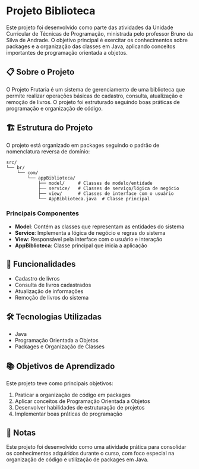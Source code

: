 # Projeto Biblioteca

Este projeto foi desenvolvido como parte das atividades da Unidade Curricular de Técnicas de Programação, ministrada pelo professor Bruno da Silva de Andrade. O objetivo principal é exercitar os conhecimentos sobre packages e a organização das classes em Java, aplicando conceitos importantes de programação orientada a objetos.

## 📋 Sobre o Projeto

O Projeto Frutaria é um sistema de gerenciamento de uma biblioteca que permite realizar operações básicas de cadastro, consulta, atualização e remoção de livros. O projeto foi estruturado seguindo boas práticas de programação e organização de código.

## 🏗️ Estrutura do Projeto

O projeto está organizado em packages seguindo o padrão de nomenclatura reversa de domínio:

```
src/
└── br/
    └── com/
        └── appBiblioteca/
            ├── model/     # Classes de modelo/entidade
            ├── service/   # Classes de serviço/lógica de negócio
            ├── view/      # Classes de interface com o usuário
            └── AppBiblioteca.java  # Classe principal
```

### Principais Componentes

- **Model**: Contém as classes que representam as entidades do sistema
- **Service**: Implementa a lógica de negócio e regras do sistema
- **View**: Responsável pela interface com o usuário e interação
- **AppBiblioteca**: Classe principal que inicia a aplicação

## 🚀 Funcionalidades

- Cadastro de livros
- Consulta de livros cadastrados
- Atualização de informações
- Remoção de livros do sistema

## 🛠️ Tecnologias Utilizadas

- Java
- Programação Orientada a Objetos
- Packages e Organização de Classes

## 📚 Objetivos de Aprendizado

Este projeto teve como principais objetivos:

1. Praticar a organização de código em packages
2. Aplicar conceitos de Programação Orientada a Objetos
3. Desenvolver habilidades de estruturação de projetos
4. Implementar boas práticas de programação

## 📝 Notas

Este projeto foi desenvolvido como uma atividade prática para consolidar os conhecimentos adquiridos durante o curso, com foco especial na organização de código e utilização de packages em Java. 
